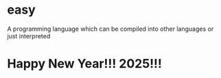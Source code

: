 # easy
A programming language which can be compiled into other languages or just interpreted

# Happy New Year!!! 2025!!!